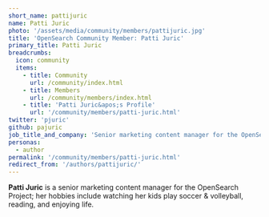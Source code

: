 ```yaml
---
short_name: pattijuric
name: Patti Juric
photo: '/assets/media/community/members/pattijuric.jpg'
title: 'OpenSearch Community Member: Patti Juric'
primary_title: Patti Juric
breadcrumbs:
  icon: community
  items:
    - title: Community
      url: /community/index.html
    - title: Members
      url: /community/members/index.html
    - title: 'Patti Juric&apos;s Profile'
      url: '/community/members/patti-juric.html'
twitter: 'pjuric'
github: pajuric
job_title_and_company: 'Senior marketing content manager for the OpenSearch Project'
personas:
  - author
permalink: '/community/members/patti-juric.html'
redirect_from: '/authors/pattijuric/'
---
```

**Patti Juric** is a senior marketing content manager for the OpenSearch Project; her hobbies include watching her kids play soccer & volleyball, reading, and enjoying life.
